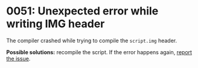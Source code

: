 # 0051: Unexpected error while writing IMG header

The compiler crashed while trying to compile the `script.img` header.

**Possible solutions:** recompile the script. If the error happens again, [report the issue](https://github.com/sannybuilder/dev/issues).  


